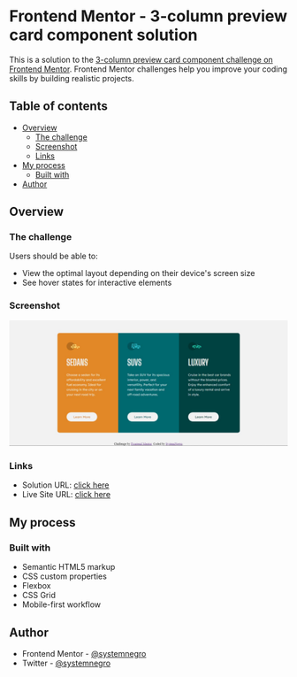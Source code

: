 # Frontend Mentor - 3-column preview card component solution

This is a solution to the [3-column preview card component challenge on Frontend Mentor](https://www.frontendmentor.io/challenges/3column-preview-card-component-pH92eAR2-). Frontend Mentor challenges help you improve your coding skills by building realistic projects. 

## Table of contents

- [Overview](#overview)
  - [The challenge](#the-challenge)
  - [Screenshot](#screenshot)
  - [Links](#links)
- [My process](#my-process)
  - [Built with](#built-with)
- [Author](#author)

## Overview

### The challenge

Users should be able to:

- View the optimal layout depending on their device's screen size
- See hover states for interactive elements

### Screenshot

![](./thumbnail.jpg)


### Links

- Solution URL: [click here](https://www.frontendmentor.io/solutions/responsive-card-solution-using-grid-1x8_YgIyu2)
- Live Site URL: [click here](https://systemnegro.github.io/3-column-preview-card-component-main/)

## My process

### Built with

- Semantic HTML5 markup
- CSS custom properties
- Flexbox
- CSS Grid
- Mobile-first workflow


## Author

- Frontend Mentor - [@systemnegro](https://www.frontendmentor.io/systemnegro/yourusername)
- Twitter - [@systemnegro](https://www.twitter.com/systemnegro)

